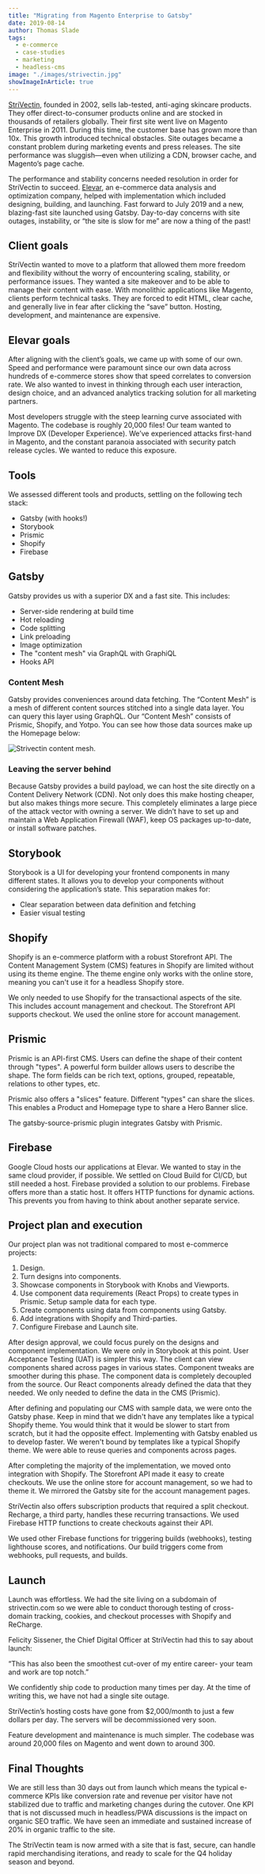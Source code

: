 ```yaml
---
title: "Migrating from Magento Enterprise to Gatsby"
date: 2019-08-14
author: Thomas Slade
tags:
  - e-commerce
  - case-studies
  - marketing
  - headless-cms
image: "./images/strivectin.jpg"
showImageInArticle: true
---
```


[StriVectin](https://www.strivectin.com), founded in 2002, sells lab-tested, anti-aging skincare products. They offer direct-to-consumer products online and are stocked in thousands of retailers globally. Their first site went live on Magento Enterprise in 2011. During this time, the customer base has grown more than 10x. This growth introduced technical obstacles. Site outages became a constant problem during marketing events and press releases. The site performance was sluggish—even when utilizing a CDN, browser cache, and Magento’s page cache.

The performance and stability concerns needed resolution in order for StriVectin to succeed. [Elevar](https://getelevar.com/?utm_source=gatsbyjs&utm_medium=blog&utm_campaign=casestudy&utm_content=casestudy), an e-commerce data analysis and optimization company, helped with implementation which included designing, building, and launching. Fast forward to July 2019 and a new, blazing-fast site launched using Gatsby. Day-to-day concerns with site outages, instability, or “the site is slow for me” are now a thing of the past!

## Client goals

StriVectin wanted to move to a platform that allowed them more freedom and flexibility without the worry of encountering scaling, stability, or performance issues. They wanted a site makeover and to be able to manage their content with ease. With monolithic applications like Magento, clients perform technical tasks. They are forced to edit HTML, clear cache, and generally live in fear after clicking the “save” button. Hosting, development, and maintenance are expensive.

## Elevar goals

After aligning with the client’s goals, we came up with some of our own. Speed and performance were paramount since our own data across hundreds of e-commerce stores show that speed correlates to conversion rate. We also wanted to invest in thinking through each user interaction, design choice, and an advanced analytics tracking solution for all marketing partners.

Most developers struggle with the steep learning curve associated with Magento. The codebase is roughly 20,000 files! Our team wanted to Improve DX (Developer Experience). We’ve experienced attacks first-hand in Magento, and the constant paranoia associated with security patch release cycles. We wanted to reduce this exposure.

## Tools

We assessed different tools and products, settling on the following tech stack:

- Gatsby (with hooks!)
- Storybook
- Prismic
- Shopify
- Firebase

## Gatsby

Gatsby provides us with a superior DX and a fast site. This includes:

- Server-side rendering at build time
- Hot reloading
- Code splitting
- Link preloading
- Image optimization
- The "content mesh" via GraphQL with GraphiQL
- Hooks API

### Content Mesh

Gatsby provides conveniences around data fetching. The “Content Mesh” is a mesh of different content sources stitched into a single data layer. You can query this layer using GraphQL. Our “Content Mesh” consists of Prismic, Shopify, and Yotpo. You can see how those data sources make up the Homepage below:

![Strivectin content mesh.](./images/content-mesh.png)

### Leaving the server behind

Because Gatsby provides a build payload, we can host the site directly on a Content Delivery Network (CDN). Not only does this make hosting cheaper, but also makes things more secure. This completely eliminates a large piece of the attack vector with owning a server. We didn’t have to set up and maintain a Web Application Firewall (WAF), keep OS packages up-to-date, or install software patches.

## Storybook

Storybook is a UI for developing your frontend components in many different states. It allows you to develop your components without considering the application’s state. This separation makes for:

- Clear separation between data definition and fetching
- Easier visual testing

## Shopify

Shopify is an e-commerce platform with a robust Storefront API. The Content Management System (CMS) features in Shopify are limited without using its theme engine. The theme engine only works with the online store, meaning you can't use it for a headless Shopify store.

We only needed to use Shopify for the transactional aspects of the site. This includes account management and checkout. The Storefront API supports checkout. We used the online store for account management.

## Prismic

Prismic is an API-first CMS. Users can define the shape of their content through "types". A powerful form builder allows users to describe the shape. The form fields can be rich text, options, grouped, repeatable, relations to other types, etc.

Prismic also offers a "slices" feature. Different "types" can share the slices. This enables a Product and Homepage type to share a Hero Banner slice.

The gatsby-source-prismic plugin integrates Gatsby with Prismic.

## Firebase

Google Cloud hosts our applications at Elevar. We wanted to stay in the same cloud provider, if possible. We settled on Cloud Build for CI/CD, but still needed a host. Firebase provided a solution to our problems. Firebase offers more than a static host. It offers HTTP functions for dynamic actions. This prevents you from having to think about another separate service.

## Project plan and execution

Our project plan was not traditional compared to most e-commerce projects:

1. Design.
2. Turn designs into components.
3. Showcase components in Storybook with Knobs and Viewports.
4. Use component data requirements (React Props) to create types in Prismic. Setup sample data for each type.
5. Create components using data from components using Gatsby.
6. Add integrations with Shopify and Third-parties.
7. Configure Firebase and Launch site.

After design approval, we could focus purely on the designs and component implementation. We were only in Storybook at this point. User Acceptance Testing (UAT) is simpler this way. The client can view components shared across pages in various states. Component tweaks are smoother during this phase. The component data is completely decoupled from the source. Our React components already defined the data that they needed. We only needed to define the data in the CMS (Prismic).

After defining and populating our CMS with sample data, we were onto the Gatsby phase. Keep in mind that we didn't have any templates like a typical Shopify theme. You would think that it would be slower to start from scratch, but it had the opposite effect. Implementing with Gatsby enabled us to develop faster. We weren't bound by templates like a typical Shopify theme. We were able to reuse queries and components across pages.

After completing the majority of the implementation, we moved onto integration with Shopify. The Storefront API made it easy to create checkouts. We use the online store for account management, so we had to theme it. We mirrored the Gatsby site for the account management pages.

StriVectin also offers subscription products that required a split checkout. Recharge, a third party, handles these recurring transactions. We used Firebase HTTP functions to create checkouts against their API.

We used other Firebase functions for triggering builds (webhooks), testing lighthouse scores, and notifications. Our build triggers come from webhooks, pull requests, and builds.

## Launch

Launch was effortless. We had the site living on a subdomain of strivectin.com so we were able to conduct thorough testing of cross-domain tracking, cookies, and checkout processes with Shopify and ReCharge.

Felicity Sissener, the Chief Digital Officer at StriVectin had this to say about launch:

<Pullquote>

“This has also been the smoothest cut-over of my entire career- your team and work are top notch.”

</Pullquote>

We confidently ship code to production many times per day. At the time of writing this, we have not had a single site outage.

StriVectin’s hosting costs have gone from \$2,000/month to just a few dollars per day. The servers will be decommissioned very soon.

Feature development and maintenance is much simpler. The codebase was around 20,000 files on Magento and went down to around 300.

## Final Thoughts

We are still less than 30 days out from launch which means the typical e-commerce KPIs like conversion rate and revenue per visitor have not stabilized due to traffic and marketing changes during the cutover. One KPI that is not discussed much in headless/PWA discussions is the impact on organic SEO traffic. We have seen an immediate and sustained increase of 20% in organic traffic to the site.

The StriVectin team is now armed with a site that is fast, secure, can handle rapid merchandising iterations, and ready to scale for the Q4 holiday season and beyond.
